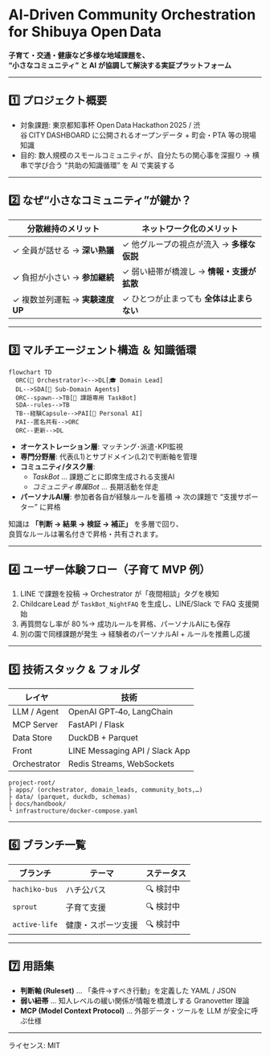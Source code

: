 # AI‑Driven Community Orchestration for Shibuya Open Data

**子育て・交通・健康など多様な地域課題を、  
“小さなコミュニティ” と AI が協調して解決する実証プラットフォーム**

---

## 1️⃣ プロジェクト概要
- 対象課題: 東京都知事杯 Open Data Hackathon 2025 / 渋谷 CITY DASHBOARD に公開されるオープンデータ + 町会・PTA 等の現場知識  
- 目的: 数人規模のスモールコミュニティが、自分たちの関心事を深掘り → 横串で学び合う “共助の知識循環” を AI で実装する  

---

## 2️⃣ なぜ“小さなコミュニティ”が鍵か？

| 分散維持のメリット | ネットワーク化のメリット |
|-------------------|--------------------------|
| ✓ 全員が話せる → **深い熟議** | ✓ 他グループの視点が流入 → **多様な仮説** |
| ✓ 負担が小さい → **参加継続** | ✓ 弱い紐帯が橋渡し → **情報・支援が拡散** |
| ✓ 複数並列運転 → **実験速度UP** | ✓ ひとつが止まっても **全体は止まらない** |

---

## 3️⃣ マルチエージェント構造 ＆ 知識循環

```mermaid
flowchart TD
  ORC(🛂 Orchestrator)<-->DL[🎓 Domain Lead]
  DL-->SDA[🔬 Sub-Domain Agents]
  ORC--spawn-->TB[🤖 課題専用 TaskBot]
  SDA--rules-->TB
  TB--経験Capsule-->PAI[👤 Personal AI]
  PAI--匿名共有-->ORC
  ORC--更新-->DL
```

- **オーケストレーション層**: マッチング･派遣･KPI監視  
- **専門分野層**: 代表(L1)とサブドメイン(L2)で判断軸を管理  
- **コミュニティ/タスク層**:  
  - *TaskBot* … 課題ごとに即席生成される支援AI  
  - *コミュニティ専属Bot* … 長期活動を伴走  
- **パーソナルAI層**: 参加者各自が経験ルールを蓄積 → 次の課題で “支援サポーター” に昇格  

知識は **「判断 → 結果 → 検証 → 補正」** を多層で回り、  
良質なルールは署名付きで昇格・共有されます。

---

## 4️⃣ ユーザー体験フロー（子育て MVP 例）

1. LINE で課題を投稿 → Orchestrator が「夜間相談」タグを検知  
2. Childcare Lead が `TaskBot_NightFAQ` を生成し、LINE/Slack で FAQ 支援開始  
3. 再質問なし率が 80 %→ 成功ルールを昇格、パーソナルAIにも保存  
4. 別の園で同様課題が発生 → 経験者のパーソナルAI + ルールを推薦し応援

---

## 5️⃣ 技術スタック & フォルダ

| レイヤ | 技術 |
|--------|------|
| LLM / Agent | OpenAI GPT‑4o, LangChain |
| MCP Server  | FastAPI / Flask |
| Data Store  | DuckDB + Parquet |
| Front       | LINE Messaging API / Slack App |
| Orchestrator| Redis Streams, WebSockets |

```
project-root/
├ apps/ (orchestrator, domain_leads, community_bots,…)
├ data/ (parquet, duckdb, schemas)
├ docs/handbook/
└ infrastructure/docker-compose.yaml
```

---

## 6️⃣ ブランチ一覧

| ブランチ | テーマ | ステータス |
|----------|------------------|------------|
| `hachiko-bus` | ハチ公バス            | 🔍 検討中    |
| `sprout`      | 子育て支援            | 🔍 検討中    |
| `active-life` | 健康・スポーツ支援    | 🔍 検討中    |

---

## 7️⃣ 用語集
- **判断軸 (Ruleset)** … 「条件→すべき行動」を定義した YAML / JSON  
- **弱い紐帯** … 知人レベルの緩い関係が情報を橋渡しする Granovetter 理論  
- **MCP (Model Context Protocol)** … 外部データ・ツールを LLM が安全に呼ぶ仕様  


---

ライセンス: MIT
